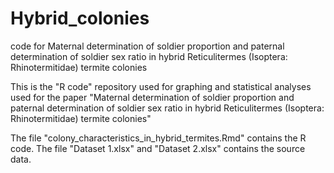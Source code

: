 # Hybrid_colonies
code for Maternal determination of soldier proportion and paternal determination of soldier sex ratio in hybrid Reticulitermes (Isoptera: Rhinotermitidae) termite colonies

This is the "R code" repository used for graphing and statistical analyses used for the paper "Maternal determination of soldier proportion and paternal determination of soldier sex ratio in hybrid Reticulitermes (Isoptera: Rhinotermitidae) termite colonies"

The file "colony_characteristics_in_hybrid_termites.Rmd" contains the R code. The file "Dataset 1.xlsx" and "Dataset 2.xlsx" contains the source data.
